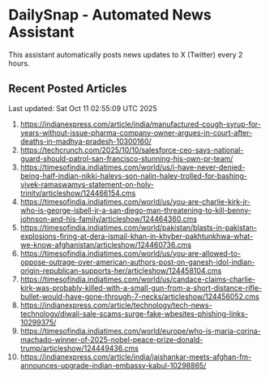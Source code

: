 # DailySnap - Automated News Assistant

This assistant automatically posts news updates to X (Twitter) every 2 hours.

## Recent Posted Articles

Last updated: Sat Oct 11 02:55:09 UTC 2025

1. https://indianexpress.com/article/india/manufactured-cough-syrup-for-years-without-issue-pharma-company-owner-argues-in-court-after-deaths-in-madhya-pradesh-10300160/
2. https://techcrunch.com/2025/10/10/salesforce-ceo-says-national-guard-should-patrol-san-francisco-stunning-his-own-pr-team/
3. https://timesofindia.indiatimes.com/world/us/i-have-never-denied-being-half-indian-nikki-haleys-son-nalin-haley-trolled-for-bashing-vivek-ramaswamys-statement-on-holy-trinity/articleshow/124466154.cms
4. https://timesofindia.indiatimes.com/world/us/you-are-charlie-kirk-jr-who-is-george-isbell-jr-a-san-diego-man-threatening-to-kill-benny-johnson-and-his-family/articleshow/124464360.cms
5. https://timesofindia.indiatimes.com/world/pakistan/blasts-in-pakistan-explosions-firing-at-dera-ismail-khan-in-khyber-pakhtunkhwa-what-we-know-afghanistan/articleshow/124460736.cms
6. https://timesofindia.indiatimes.com/world/us/you-are-allowed-to-oppose-outrage-over-american-authors-post-on-ganesh-idol-indian-origin-republican-supports-her/articleshow/124458104.cms
7. https://timesofindia.indiatimes.com/world/us/candace-claims-charlie-kirk-was-probably-killed-with-a-small-gun-from-a-short-distance-rifle-bullet-would-have-gone-through-7-necks/articleshow/124456052.cms
8. https://indianexpress.com/article/technology/tech-news-technology/diwali-sale-scams-surge-fake-wbesites-phishing-links-10299375/
9. https://timesofindia.indiatimes.com/world/europe/who-is-maria-corina-machado-winner-of-2025-nobel-peace-prize-donald-trump/articleshow/124449436.cms
10. https://indianexpress.com/article/india/jaishankar-meets-afghan-fm-announces-upgrade-indian-embassy-kabul-10298865/
